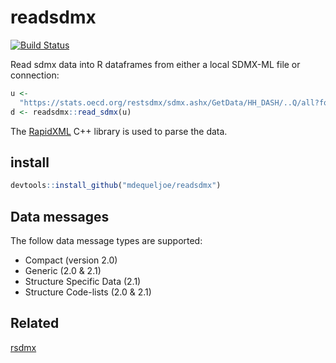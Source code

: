 #  readsdmx

[![Build Status](https://travis-ci.org/mdequeljoe/readsdmx.svg?branch=master)](https://travis-ci.org/mdequeljoe/readsdmx)

Read sdmx data into R dataframes from either a local SDMX-ML file or connection:

```r
u <-
  "https://stats.oecd.org/restsdmx/sdmx.ashx/GetData/HH_DASH/..Q/all?format=compact_v2"
d <- readsdmx::read_sdmx(u)

```
The [RapidXML](http://rapidxml.sourceforge.net) C++ library is used to parse the data.

## install

```r
devtools::install_github("mdequeljoe/readsdmx")
```

## Data messages

The follow data message types are supported:

- Compact (version 2.0)
- Generic (2.0 & 2.1)
- Structure Specific Data (2.1)
- Structure Code-lists (2.0 & 2.1)

## Related

[rsdmx](https://github.com/opensdmx/rsdmx)
